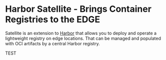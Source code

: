 # Harbor Satellite - Brings Container Registries to the EDGE

Satellite is an extension to [Harbor](https://goharbor.io/) that allows you
to deploy and operate a lightweight registry on edge locations.
That can be managed and populated with OCI artifacts by a central Harbor registry.

TEST
